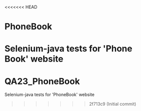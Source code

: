 <<<<<<< HEAD
# PhoneBook
Selenium-java tests for 'Phone Book' website
=======
# QA23_PhoneBook
Selenium-java tests for 'PhoneBook' website
>>>>>>> 2f713c9 (Initial commit)
